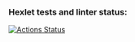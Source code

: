### Hexlet tests and linter status:
[![Actions Status](https://github.com/AlexMusin/python-project-83/actions/workflows/hexlet-check.yml/badge.svg)](https://github.com/AlexMusin/python-project-83/actions)
